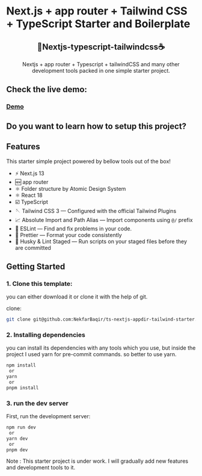 # Next.js + app router + Tailwind CSS + TypeScript Starter and Boilerplate

<div align="center">
  <h2>🥤Nextjs-typescript-tailwindcss☕</h2>
  <p>Nextjs + app router + Typescript + tailwindCSS and many other development tools packed in one simple starter project. </p>
 

</div>

## Check the live demo:
### [Demo](https://nextjs-ts-tailwindcss-demo.vercel.app)

## Do you want to learn how to setup this project?

## Features

This starter simple project powered by bellow tools out of the box!

- ⚡️ Next.js 13
- 🆕 app router
- ⚛️ Folder structure by Atomic Design System
- ⚛️ React 18
- ☑️ TypeScript
- 🪡 Tailwind CSS 3 — Configured with the official Tailwind Plugins
- 📈 Absolute Import and Path Alias — Import components using `@/` prefix
- 📏 ESLint — Find and fix problems in your code.
- 💖 Prettier — Format your code consistently
- 🐶 Husky & Lint Staged — Run scripts on your staged files before they are committed

## Getting Started

### 1. Clone this template:

you can either download it or clone it with the help of git.

clone:

```bash
git clone git@github.com:NekfarBaqir/ts-nextjs-appdir-tailwind-starter.git
```

### 2. Installing dependencies

you can install its dependencies with any tools which you use, but inside the project I used yarn for pre-commit commands.
so better to use yarn.

```bash
npm install
 or
yarn
 or
pnpm install
```

### 3. run the dev server

First, run the development server:

```bash
npm run dev
 or
yarn dev
 or
pnpm dev
```

Note : This starter project is under work. I will gradually add new features and development tools to it.


